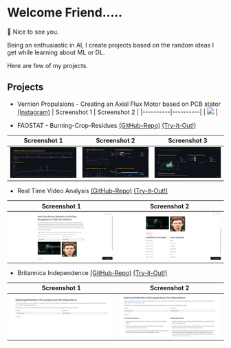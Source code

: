 # Welcome Friend.....

🤝 Nice to see you.

Being an enthusiastic in AI, I create projects based on the random ideas I get while learning about ML or DL.

Here are few of my projects.

## Projects
- Vernion Propulsions - Creating an Axial Flux Motor based on PCB stator [(Instagram)](https://www.instagram.com/vernion_propulsions/)
| Screenshot 1 | Screenshot 2 |
|----------|----------|
| ![](https://github.com/Karthikputchala/Vernion-Propulsions/blob/main/IMG_20240419_205004_479.jpg) |

- FAOSTAT - Burning-Crop-Residues [(GitHub-Repo)](https://github.com/Karthikputchala/FAOSTAT-Burning-Crop-Residues)  [(Try-it-Out!)](https://karthikputchala-faostat-burning-crop-residues-app-zdvocv.streamlit.app/)

| Screenshot 1 | Screenshot 2 | Screenshot 3 |
|----------|----------|----------|
| ![](https://github.com/Karthikputchala/FAOSTAT-Burning-Crop-Residues/blob/main/Screenshots/Screenshot%20(30).png) | ![](https://github.com/Karthikputchala/FAOSTAT-Burning-Crop-Residues/blob/main/Screenshots/Screenshot%20(31).png) | ![](https://github.com/Karthikputchala/FAOSTAT-Burning-Crop-Residues/blob/main/Screenshots/Screenshot%20(33).png) |

- Real Time Video Analysis  [(GitHub-Repo)](https://github.com/Karthikputchala/Real-Time-Video-Analysis)  [(Try-it-Out!)](https://karthikputchala-real-time-video-analysis-main-69q96j.streamlit.app/)

| Screenshot 1 | Screenshot 2 |
|----------|----------|
| ![](https://github.com/Karthikputchala/Real-Time-Video-Analysis/blob/main/Screenshots/Screenshot%20(34).png) | ![](https://github.com/Karthikputchala/Real-Time-Video-Analysis/blob/main/Screenshots/Screenshot%20(35).png) |

- Britannica Independence  [(GitHub-Repo)](https://github.com/Karthikputchala/Britannica-Independence)  [(Try-it-Out!)](https://karthikputchala-britannica-independence-app-fd09j4.streamlit.app/)

| Screenshot 1 | Screenshot 2 |
|----------|----------|
| ![](https://github.com/Karthikputchala/Britannica-Independence/blob/main/Screenshots/Screenshot%20(41).png) | ![](https://github.com/Karthikputchala/Britannica-Independence/blob/main/Screenshots/Screenshot%20(40).png) |



